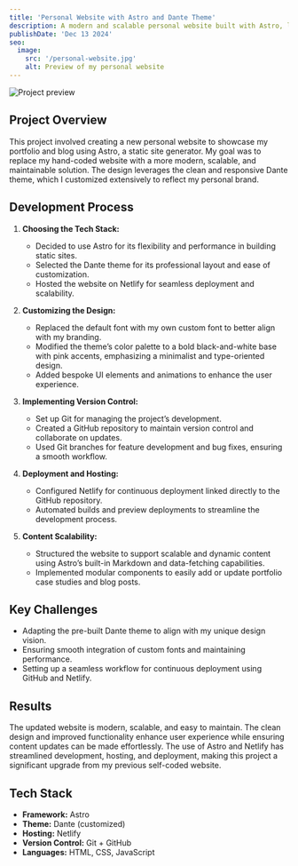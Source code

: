 ```yaml
---
title: 'Personal Website with Astro and Dante Theme'
description: A modern and scalable personal website built with Astro, leveraging the Dante theme and customized with unique fonts and design elements. Managed development and deployment using Git and published on Netlify.
publishDate: 'Dec 13 2024'
seo:
  image:
    src: '/personal-website.jpg'
    alt: Preview of my personal website
---
```


![Project preview](/personal-website.jpg)

## Project Overview

This project involved creating a new personal website to showcase my portfolio and blog using Astro, a static site generator. My goal was to replace my hand-coded website with a more modern, scalable, and maintainable solution. The design leverages the clean and responsive Dante theme, which I customized extensively to reflect my personal brand.

## Development Process

1. **Choosing the Tech Stack:**
   - Decided to use Astro for its flexibility and performance in building static sites.
   - Selected the Dante theme for its professional layout and ease of customization.
   - Hosted the website on Netlify for seamless deployment and scalability.

2. **Customizing the Design:**
   - Replaced the default font with my own custom font to better align with my branding.
   - Modified the theme’s color palette to a bold black-and-white base with pink accents, emphasizing a minimalist and type-oriented design.
   - Added bespoke UI elements and animations to enhance the user experience.

3. **Implementing Version Control:**
   - Set up Git for managing the project’s development.
   - Created a GitHub repository to maintain version control and collaborate on updates.
   - Used Git branches for feature development and bug fixes, ensuring a smooth workflow.

4. **Deployment and Hosting:**
   - Configured Netlify for continuous deployment linked directly to the GitHub repository.
   - Automated builds and preview deployments to streamline the development process.

5. **Content Scalability:**
   - Structured the website to support scalable and dynamic content using Astro’s built-in Markdown and data-fetching capabilities.
   - Implemented modular components to easily add or update portfolio case studies and blog posts.

## Key Challenges
- Adapting the pre-built Dante theme to align with my unique design vision.
- Ensuring smooth integration of custom fonts and maintaining performance.
- Setting up a seamless workflow for continuous deployment using GitHub and Netlify.

## Results
The updated website is modern, scalable, and easy to maintain. The clean design and improved functionality enhance user experience while ensuring content updates can be made effortlessly. The use of Astro and Netlify has streamlined development, hosting, and deployment, making this project a significant upgrade from my previous self-coded website.

## Tech Stack
- **Framework:** Astro
- **Theme:** Dante (customized)
- **Hosting:** Netlify
- **Version Control:** Git + GitHub
- **Languages:** HTML, CSS, JavaScript
